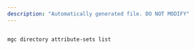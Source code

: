 ```yaml
---
description: "Automatically generated file. DO NOT MODIFY"
---
```


```bash

mgc directory attribute-sets list

```